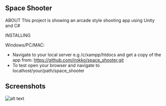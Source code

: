 ## Space Shooter
ABOUT
This project is showing an arcade style shooting app using Unity and C#

INSTALLING

Windows/PC/MAC:
* Navigate to your local server e.g /c/xampp/htdocs and get a copy of the app from:
https://github.com/irokko/space_shooter.git
* To test open your browser and navigate to localhost/your/path/space_shooter

## Screenshots
![alt text](https://github.com/coffeemode/space-shooter/blob/master/assets/space_shooter.png)
